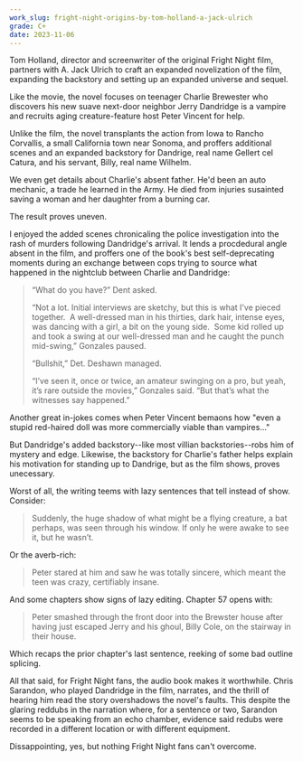 ```yaml
---
work_slug: fright-night-origins-by-tom-holland-a-jack-ulrich
grade: C+
date: 2023-11-06
---
```


Tom Holland, director and screenwriter of the original Fright Night film, partners with A. Jack Ulrich to craft an expanded novelization of the film, expanding the backstory and setting up an expanded universe and sequel.

Like the movie, the novel focuses on teenager Charlie Brewester who discovers his new suave next-door neighbor Jerry Dandridge is a vampire and recruits aging creature-feature host Peter Vincent for help.

Unlike the film, the novel transplants the action from Iowa to Rancho Corvallis, a small California town near Sonoma, and proffers additional scenes and an expanded backstory for Dandrige, real name Gellert cel Catura, and his servant, Billy, real name Wilhelm.

We even get details about Charlie's absent father. He'd been an auto mechanic, a trade he learned in the Army. He died from injuries susainted saving a woman and her daughter from a burning car.

The result proves uneven.

I enjoyed the added scenes chronicaling the police investigation into the rash of murders following Dandridge's arrival. It lends a procdedural angle absent in the film, and proffers one of the book's best self-deprecating moments during an exchange between cops trying to source what happened in the nightclub between Charlie and Dandridge:

> “What do you have?” Dent asked.
>
> “Not a lot. Initial interviews are sketchy, but this is what I’ve pieced together.  A well-dressed man in his thirties, dark hair, intense eyes, was dancing with a girl, a bit on the young side.  Some kid rolled up and took a swing at our well-dressed man and he caught the punch mid-swing,” Gonzales paused.
>
> “Bullshit,” Det. Deshawn managed.
>
> “I’ve seen it, once or twice, an amateur swinging on a pro, but yeah, it’s rare outside the movies,” Gonzales said. “But that’s what the witnesses say happened.”

Another great in-jokes comes when Peter Vincent bemaons how "even a stupid red-haired doll was more commercially viable than vampires..."

But Dandridge's added backstory--like most villian backstories--robs him of mystery and edge. Likewise, the backstory for Charlie's father helps explain his motivation for standing up to Dandrige, but as the film shows, proves unecessary.

Worst of all, the writing teems with lazy sentences that tell instead of show. Consider:

> Suddenly, the huge shadow of what might be a flying creature, a bat perhaps, was seen through his window. If only he were awake to see it, but he wasn’t.

Or the averb-rich:

> Peter stared at him and saw he was totally sincere, which meant the teen was crazy, certifiably insane.

And some chapters show signs of lazy editing. Chapter 57 opens with:

> Peter smashed through the front door into the Brewster house after having just escaped Jerry and his ghoul, Billy Cole, on the stairway in their house.

Which recaps the prior chapter's last sentence, reeking of some bad outline splicing.

All that said, for Fright Night fans, the audio book makes it worthwhile. Chris Sarandon, who played Dandridge in the film, narrates, and the thrill of hearing him read the story overshadows the novel's faults. This despite the glaring reddubs in the narration where, for a sentence or two, Sarandon seems to be speaking from an echo chamber, evidence said redubs were recorded in a different location or with different equipment.

Dissappointing, yes, but nothing Fright Night fans can't overcome.
